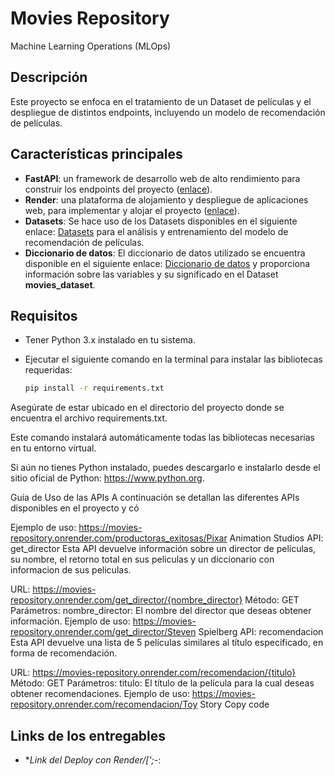 # Movies Repository

Machine Learning Operations (MLOps)

## Descripción

Este proyecto se enfoca en el tratamiento de un Dataset de películas y el despliegue de distintos endpoints, incluyendo un modelo de recomendación de películas.

## Características principales

- **FastAPI**: un framework de desarrollo web de alto rendimiento para construir los endpoints del proyecto ([enlace](https://fastapi.tiangolo.com)).
- **Render**: una plataforma de alojamiento y despliegue de aplicaciones web, para implementar y alojar el proyecto ([enlace](https://render.com)).
- **Datasets**: Se hace uso de los Datasets disponibles en el siguiente enlace: [Datasets](https://drive.google.com/drive/folders/1nvSjC2JWUH48o3pb8xlKofi8SNHuNWeu) para el análisis y entrenamiento del modelo de recomendación de películas.
- **Diccionario de datos**: El diccionario de datos utilizado se encuentra disponible en el siguiente enlace: [Diccionario de datos](https://docs.google.com/spreadsheets/d/1QkHH5er-74Bpk122tJxy_0D49pJMIwKLurByOfmxzho/edit#gid=0) y proporciona información sobre las variables y su significado en el Dataset **movies_dataset**.

## Requisitos

- Tener Python 3.x instalado en tu sistema.
- Ejecutar el siguiente comando en la terminal para instalar las bibliotecas requeridas:

  ```bash
  pip install -r requirements.txt
  ```

Asegúrate de estar ubicado en el directorio del proyecto donde se encuentra el archivo requirements.txt.

Este comando instalará automáticamente todas las bibliotecas necesarias en tu entorno virtual.

Si aún no tienes Python instalado, puedes descargarlo e instalarlo desde el sitio oficial de Python: https://www.python.org.

Guía de Uso de las APIs
A continuación se detallan las diferentes APIs disponibles en el proyecto y có

Ejemplo de uso: https://movies-repository.onrender.com/productoras_exitosas/Pixar Animation Studios
API: get_director
Esta API devuelve información sobre un director de películas, su nombre, el retorno total en sus peliculas y un diccionario con informacion de sus peliculas.

URL: https://movies-repository.onrender.com/get_director/{nombre_director}
Método: GET
Parámetros:
nombre_director: El nombre del director que deseas obtener información.
Ejemplo de uso: https://movies-repository.onrender.com/get_director/Steven Spielberg
API: recomendacion
Esta API devuelve una lista de 5 películas similares al título especificado, en forma de recomendación.

URL: https://movies-repository.onrender.com/recomendacion/{titulo}
Método: GET
Parámetros:
titulo: El título de la película para la cual deseas obtener recomendaciones.
Ejemplo de uso: https://movies-repository.onrender.com/recomendacion/Toy Story
Copy code

## Links de los entregables

- \*_Link del Deploy con Render/[';-_:

